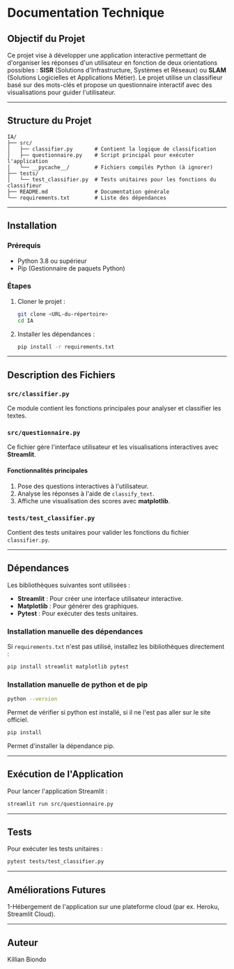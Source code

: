 # Documentation Technique

## Objectif du Projet
Ce projet vise à développer une application interactive permettant de d'organiser les réponses d'un utilisateur en fonction de deux orientations possibles : **SISR** (Solutions d'Infrastructure, Systèmes et Réseaux) ou **SLAM** (Solutions Logicielles et Applications Métier). Le projet utilise un classifieur basé sur des mots-clés et propose un questionnaire interactif avec des visualisations pour guider l'utilisateur.

---

## Structure du Projet

```
IA/
├── src/
│   ├── classifier.py       # Contient la logique de classification
│   ├── questionnaire.py    # Script principal pour exécuter l'application
│   └── __pycache__/        # Fichiers compilés Python (à ignorer)
├── tests/
│   └── test_classifier.py  # Tests unitaires pour les fonctions du classifieur
├── README.md               # Documentation générale
└── requirements.txt        # Liste des dépendances
```

---

## Installation
### Prérequis
- Python 3.8 ou supérieur
- Pip (Gestionnaire de paquets Python)

### Étapes
1. Cloner le projet :
   ```bash
   git clone <URL-du-répertoire>
   cd IA
   ```
2. Installer les dépendances :
   ```bash
   pip install -r requirements.txt
   ```

---

## Description des Fichiers

### `src/classifier.py`
Ce module contient les fonctions principales pour analyser et classifier les textes.

### `src/questionnaire.py`
Ce fichier gère l'interface utilisateur et les visualisations interactives avec **Streamlit**.

#### Fonctionnalités principales
1. Pose des questions interactives à l'utilisateur.
2. Analyse les réponses à l'aide de `classify_text`.
3. Affiche une visualisation des scores avec **matplotlib**.

### `tests/test_classifier.py`
Contient des tests unitaires pour valider les fonctions du fichier `classifier.py`.

---

## Dépendances
Les bibliothèques suivantes sont utilisées :

- **Streamlit** : Pour créer une interface utilisateur interactive.
- **Matplotlib** : Pour générer des graphiques.
- **Pytest** : Pour exécuter des tests unitaires.

### Installation manuelle des dépendances
Si `requirements.txt` n'est pas utilisé, installez les bibliothèques directement :
```bash
pip install streamlit matplotlib pytest
```

### Installation manuelle de python et de pip
```bash
python --version
```
Permet de vérifier si python est installé, si il ne l'est pas aller sur le site officiel.

```bash
pip install
```
Permet d'installer la dépendance pip.


---


## Exécution de l'Application
Pour lancer l'application Streamlit :
```bash
streamlit run src/questionnaire.py
```

---

## Tests
Pour exécuter les tests unitaires :
```bash
pytest tests/test_classifier.py
```

---

## Améliorations Futures
1-Hébergement de l'application sur une plateforme cloud (par ex. Heroku, Streamlit Cloud).


---

## Auteur
Killian Biondo
